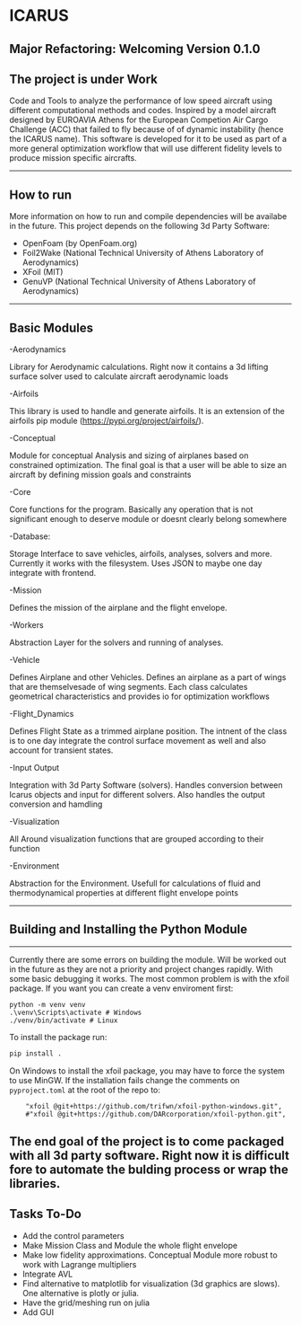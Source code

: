 # ICARUS

Major Refactoring: Welcoming Version 0.1.0
---

## The project is under Work

Code and Tools to analyze the performance of low speed aircraft using different computational methods and codes. Inspired by a model aircraft designed by EUROAVIA Athens for the European Competion Air Cargo Challenge (ACC) that failed to fly because of of dynamic instability (hence the ICARUS name). This software is developed for it to be used as part of a more general optimization workflow that will use different fidelity levels to produce mission specific aircrafts.

---

## How to run

More information on how to run and compile dependencies will be availabe in the future. This project depends on the following 3d Party Software:

- OpenFoam (by OpenFoam.org)
- Foil2Wake (National Technical University of Athens Laboratory of Aerodynamics)
- XFoil (MIT)
- GenuVP (National Technical University of Athens Laboratory of Aerodynamics)

---

## Basic Modules

-Aerodynamics

Library for Aerodynamic calculations. Right now it contains a 3d lifting surface solver used to calculate aircraft aerodynamic loads

-Airfoils

This library is used to handle and generate airfoils. It is an extension of the airfoils pip module (https://pypi.org/project/airfoils/).

-Conceptual

Module for conceptual Analysis and sizing of airplanes based on constrained optimization. The final goal is that a user will be able to size an aircraft by defining mission goals and constraints

-Core

Core functions for the program. Basically any operation that is not significant enough to deserve module or doesnt clearly belong somewhere

-Database:

Storage Interface to save vehicles, airfoils, analyses, solvers and more. Currently it works with the filesystem. Uses JSON to maybe one day integrate with frontend.

-Mission

Defines the mission of the airplane and the flight envelope.

-Workers

Abstraction Layer for the solvers and running of analyses.

-Vehicle

Defines Airplane and other Vehicles. Defines an airplane as a part of wings that are themselvesade of wing segments. Each class calculates geometrical characteristics and provides io for optimization workflows

-Flight_Dynamics

Defines Flight State as a trimmed airplane position. The intnent of the class is to one day integrate the control surface movement as well and also account for transient states.

-Input Output

Integration with 3d Party Software (solvers). Handles conversion between Icarus objects and input for different solvers. Also handles the output conversion and hamdling

-Visualization

All Around visualization functions that are grouped according to their function

-Environment

Abstraction for the Environment. Usefull for calculations of fluid and thermodynamical properties at different flight envelope points

---

## Building and Installing the Python Module
-----------------------------------------
Currently there are some errors on building the module. Will be worked out in the future as they are not a priority and project changes rapidly. With some basic debugging it works. The most common problem is with the xfoil package.
If you want you can create a venv enviroment first:
```
python -m venv venv
.\venv\Scripts\activate # Windows
./venv/bin/activate # Linux
```

To install the package run:
```bash
pip install .
```

On Windows to install the xfoil package, you may have to force the system to use MinGW.
If the installation fails change the comments on  `pyproject.toml` at the root of the repo to:

```
    "xfoil @git+https://github.com/trifwn/xfoil-python-windows.git",
    #"xfoil @git+https://github.com/DARcorporation/xfoil-python.git",
```

The end goal of the project is to come packaged with all 3d party software. Right now it is difficult fore to automate the bulding process or wrap the libraries.
---

## Tasks To-Do

- Add the control parameters
- Make Mission Class and Module the whole flight envelope
- Make low fidelity approximations. Conceptual Module more robust to work with Lagrange multipliers
- Integrate AVL 
- Find alternative to matplotlib for visualization (3d graphics are slows). One alternative is plotly or julia.
- Have the grid/meshing run on julia
- Add GUI
